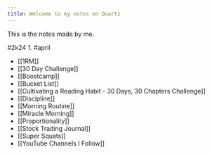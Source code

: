 ```yaml
---
title: Welcome to my notes on Quartz
---
```

This is the notes made by me.

#2k24 
	1. #april 

- [[1RM]]
- [[30 Day Challenge]]
- [[Boostcamp]]
- [[Bucket List]]
- [[Cultivating a Reading Habit - 30 Days, 30 Chapters Challenge]]
- [[Discipline]]
- [[Morning Routine]]
- [[Miracle Morning]]
- [[Proportionality]]
- [[Stock Trading Journal]]
- [[Super Squats]]
- [[YouTube Channels I Follow]]
